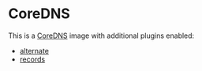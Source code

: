 # CoreDNS
This is a [CoreDNS](https://coredns.io/) image with additional plugins enabled:
- [alternate](https://coredns.io/explugins/alternate/)
- [records](https://coredns.io/explugins/alternate/)